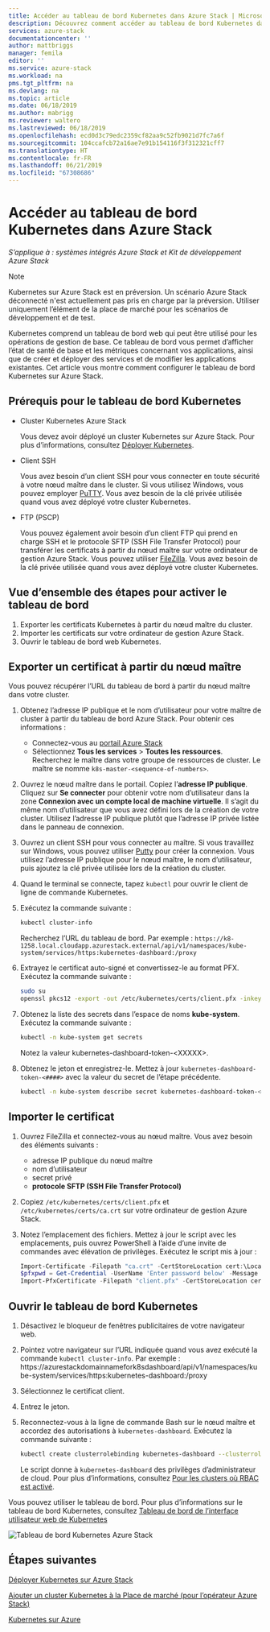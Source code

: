 ```yaml
---
title: Accéder au tableau de bord Kubernetes dans Azure Stack | Microsoft Docs
description: Découvrez comment accéder au tableau de bord Kubernetes dans Azure Stack
services: azure-stack
documentationcenter: ''
author: mattbriggs
manager: femila
editor: ''
ms.service: azure-stack
ms.workload: na
pms.tgt_pltfrm: na
ms.devlang: na
ms.topic: article
ms.date: 06/18/2019
ms.author: mabrigg
ms.reviewer: waltero
ms.lastreviewed: 06/18/2019
ms.openlocfilehash: ecd0d3c79edc2359cf82aa9c52fb9021d7fc7a6f
ms.sourcegitcommit: 104ccafcb72a16ae7e91b154116f3f312321cff7
ms.translationtype: HT
ms.contentlocale: fr-FR
ms.lasthandoff: 06/21/2019
ms.locfileid: "67308686"
---
```

# <a name="access-the-kubernetes-dashboard-in-azure-stack"></a>Accéder au tableau de bord Kubernetes dans Azure Stack 

*S’applique à : systèmes intégrés Azure Stack et Kit de développement Azure Stack* 
> [!Note]   
> Kubernetes sur Azure Stack est en préversion. Un scénario Azure Stack déconnecté n'est actuellement pas pris en charge par la préversion. Utiliser uniquement l’élément de la place de marché pour les scénarios de développement et de test.

Kubernetes comprend un tableau de bord web qui peut être utilisé pour les opérations de gestion de base. Ce tableau de bord vous permet d’afficher l’état de santé de base et les métriques concernant vos applications, ainsi que de créer et déployer des services et de modifier les applications existantes. Cet article vous montre comment configurer le tableau de bord Kubernetes sur Azure Stack.

## <a name="prerequisites-for-kubernetes-dashboard"></a>Prérequis pour le tableau de bord Kubernetes

* Cluster Kubernetes Azure Stack

    Vous devez avoir déployé un cluster Kubernetes sur Azure Stack. Pour plus d’informations, consultez [Déployer Kubernetes](azure-stack-solution-template-kubernetes-deploy.md).

* Client SSH

    Vous avez besoin d’un client SSH pour vous connecter en toute sécurité à votre nœud maître dans le cluster. Si vous utilisez Windows, vous pouvez employer [PuTTY](https://docs.microsoft.com/azure/marketplace/cloud-partner-portal/virtual-machine/cpp-connect-vm). Vous avez besoin de la clé privée utilisée quand vous avez déployé votre cluster Kubernetes.

* FTP (PSCP)

    Vous pouvez également avoir besoin d’un client FTP qui prend en charge SSH et le protocole SFTP (SSH File Transfer Protocol) pour transférer les certificats à partir du nœud maître sur votre ordinateur de gestion Azure Stack. Vous pouvez utiliser [FileZilla](https://filezilla-project.org/download.php?type=client). Vous avez besoin de la clé privée utilisée quand vous avez déployé votre cluster Kubernetes.

## <a name="overview-of-steps-to-enable-dashboard"></a>Vue d’ensemble des étapes pour activer le tableau de bord

1.  Exporter les certificats Kubernetes à partir du nœud maître du cluster. 
2.  Importer les certificats sur votre ordinateur de gestion Azure Stack.
2.  Ouvrir le tableau de bord web Kubernetes. 

## <a name="export-certificate-from-the-master"></a>Exporter un certificat à partir du nœud maître 

Vous pouvez récupérer l’URL du tableau de bord à partir du nœud maître dans votre cluster.

1. Obtenez l’adresse IP publique et le nom d’utilisateur pour votre maître de cluster à partir du tableau de bord Azure Stack. Pour obtenir ces informations :

    - Connectez-vous au [portail Azure Stack](https://portal.local.azurestack.external/)
    - Sélectionnez **Tous les services** > **Toutes les ressources**. Recherchez le maître dans votre groupe de ressources de cluster. Le maître se nomme `k8s-master-<sequence-of-numbers>`. 

2. Ouvrez le nœud maître dans le portail. Copiez l’**adresse IP publique**. Cliquez sur **Se connecter** pour obtenir votre nom d’utilisateur dans la zone **Connexion avec un compte local de machine virtuelle**. Il s’agit du même nom d’utilisateur que vous avez défini lors de la création de votre cluster. Utilisez l’adresse IP publique plutôt que l’adresse IP privée listée dans le panneau de connexion.

3.  Ouvrez un client SSH pour vous connecter au maître. Si vous travaillez sur Windows, vous pouvez utiliser [Putty](https://docs.microsoft.com/azure/marketplace/cloud-partner-portal/virtual-machine/cpp-connect-vm) pour créer la connexion. Vous utilisez l’adresse IP publique pour le nœud maître, le nom d’utilisateur, puis ajoutez la clé privée utilisée lors de la création du cluster.

4.  Quand le terminal se connecte, tapez `kubectl` pour ouvrir le client de ligne de commande Kubernetes.

5. Exécutez la commande suivante :

    ```Bash   
    kubectl cluster-info 
    ``` 
    Recherchez l’URL du tableau de bord. Par exemple : `https://k8-1258.local.cloudapp.azurestack.external/api/v1/namespaces/kube-system/services/https:kubernetes-dashboard:/proxy`

6.  Extrayez le certificat auto-signé et convertissez-le au format PFX. Exécutez la commande suivante :

    ```Bash  
    sudo su 
    openssl pkcs12 -export -out /etc/kubernetes/certs/client.pfx -inkey /etc/kubernetes/certs/client.key  -in /etc/kubernetes/certs/client.crt -certfile /etc/kubernetes/certs/ca.crt 
    ```

7.  Obtenez la liste des secrets dans l’espace de noms **kube-system**. Exécutez la commande suivante :

    ```Bash  
    kubectl -n kube-system get secrets
    ```

    Notez la valeur kubernetes-dashboard-token-\<XXXXX>. 

8.  Obtenez le jeton et enregistrez-le. Mettez à jour `kubernetes-dashboard-token-<####>` avec la valeur du secret de l’étape précédente.

    ```Bash  
    kubectl -n kube-system describe secret kubernetes-dashboard-token-<####>| awk '$1=="token:"{print $2}' 
    ```

## <a name="import-the-certificate"></a>Importer le certificat

1. Ouvrez FileZilla et connectez-vous au nœud maître. Vous avez besoin des éléments suivants :

    - adresse IP publique du nœud maître
    - nom d’utilisateur
    - secret privé
    - **protocole SFTP (SSH File Transfer Protocol)**

2. Copiez `/etc/kubernetes/certs/client.pfx` et `/etc/kubernetes/certs/ca.crt` sur votre ordinateur de gestion Azure Stack.

3. Notez l’emplacement des fichiers. Mettez à jour le script avec les emplacements, puis ouvrez PowerShell à l’aide d’une invite de commandes avec élévation de privilèges. Exécutez le script mis à jour :  

    ```powershell   
    Import-Certificate -Filepath "ca.crt" -CertStoreLocation cert:\LocalMachine\Root 
    $pfxpwd = Get-Credential -UserName 'Enter password below' -Message 'Enter password below' 
    Import-PfxCertificate -Filepath "client.pfx" -CertStoreLocation cert:\CurrentUser\My -Password $pfxpwd.Password 
    ``` 

## <a name="open-the-kubernetes-dashboard"></a>Ouvrir le tableau de bord Kubernetes 

1. Désactivez le bloqueur de fenêtres publicitaires de votre navigateur web.

2. Pointez votre navigateur sur l’URL indiquée quand vous avez exécuté la commande `kubectl cluster-info`. Par exemple : https:\//azurestackdomainnamefork8sdashboard/api/v1/namespaces/kube-system/services/https:kubernetes-dashboard:/proxy 
3. Sélectionnez le certificat client.
4. Entrez le jeton. 
5. Reconnectez-vous à la ligne de commande Bash sur le nœud maître et accordez des autorisations à `kubernetes-dashboard`. Exécutez la commande suivante :

    ```Bash  
    kubectl create clusterrolebinding kubernetes-dashboard --clusterrole=cluster-admin --serviceaccount=kube-system:kubernetes-dashboard 
    ``` 

    Le script donne à `kubernetes-dashboard` des privilèges d’administrateur de cloud. Pour plus d’informations, consultez [Pour les clusters où RBAC est activé](https://docs.microsoft.com/azure/aks/kubernetes-dashboard).

Vous pouvez utiliser le tableau de bord. Pour plus d’informations sur le tableau de bord Kubernetes, consultez [Tableau de bord de l’interface utilisateur web de Kubernetes](https://kubernetes.io/docs/tasks/access-application-cluster/web-ui-dashboard/) 

![Tableau de bord Kubernetes Azure Stack](media/azure-stack-solution-template-kubernetes-dashboard/azure-stack-kub-dashboard.png)

## <a name="next-steps"></a>Étapes suivantes 

[Déployer Kubernetes sur Azure Stack](azure-stack-solution-template-kubernetes-deploy.md)  

[Ajouter un cluster Kubernetes à la Place de marché (pour l’opérateur Azure Stack)](../operator/azure-stack-solution-template-kubernetes-cluster-add.md)  

[Kubernetes sur Azure](https://docs.microsoft.com/azure/container-service/kubernetes/container-service-kubernetes-walkthrough)  
